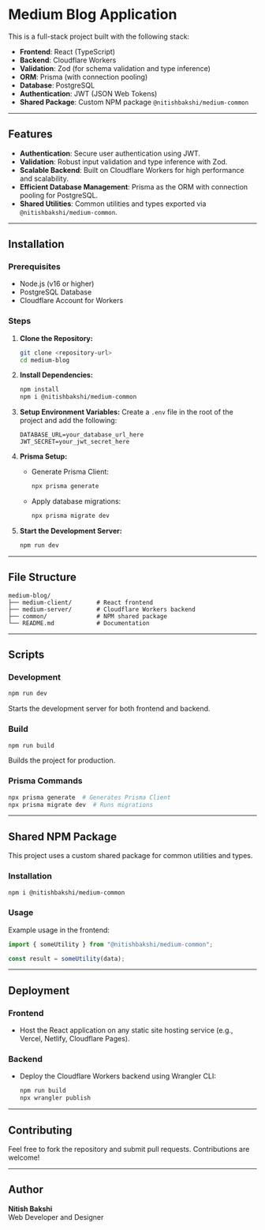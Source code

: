 # Medium Blog Application

This is a full-stack project built with the following stack:

- **Frontend**: React (TypeScript)
- **Backend**: Cloudflare Workers
- **Validation**: Zod (for schema validation and type inference)
- **ORM**: Prisma (with connection pooling)
- **Database**: PostgreSQL
- **Authentication**: JWT (JSON Web Tokens)
- **Shared Package**: Custom NPM package `@nitishbakshi/medium-common`

---

## Features

- **Authentication**: Secure user authentication using JWT.
- **Validation**: Robust input validation and type inference with Zod.
- **Scalable Backend**: Built on Cloudflare Workers for high performance and scalability.
- **Efficient Database Management**: Prisma as the ORM with connection pooling for PostgreSQL.
- **Shared Utilities**: Common utilities and types exported via `@nitishbakshi/medium-common`.

---

## Installation

### Prerequisites

- Node.js (v16 or higher)
- PostgreSQL Database
- Cloudflare Account for Workers

### Steps

1. **Clone the Repository:**

   ```bash
   git clone <repository-url>
   cd medium-blog
   ```

2. **Install Dependencies:**

   ```bash
   npm install
   npm i @nitishbakshi/medium-common
   ```

3. **Setup Environment Variables:**
   Create a `.env` file in the root of the project and add the following:

   ```env
   DATABASE_URL=your_database_url_here
   JWT_SECRET=your_jwt_secret_here
   ```

4. **Prisma Setup:**

   - Generate Prisma Client:
     ```bash
     npx prisma generate
     ```
   - Apply database migrations:
     ```bash
     npx prisma migrate dev
     ```

5. **Start the Development Server:**
   ```bash
   npm run dev
   ```

---

## File Structure

```
medium-blog/
├── medium-client/       # React frontend
├── medium-server/       # Cloudflare Workers backend
├── common/              # NPM shared package
└── README.md            # Documentation
```

---

## Scripts

### Development

```bash
npm run dev
```

Starts the development server for both frontend and backend.

### Build

```bash
npm run build
```

Builds the project for production.

### Prisma Commands

```bash
npx prisma generate  # Generates Prisma Client
npx prisma migrate dev  # Runs migrations
```

---

## Shared NPM Package

This project uses a custom shared package for common utilities and types.

### Installation

```bash
npm i @nitishbakshi/medium-common
```

### Usage

Example usage in the frontend:

```ts
import { someUtility } from "@nitishbakshi/medium-common";

const result = someUtility(data);
```

---

## Deployment

### Frontend

- Host the React application on any static site hosting service (e.g., Vercel, Netlify, Cloudflare Pages).

### Backend

- Deploy the Cloudflare Workers backend using Wrangler CLI:
  ```bash
  npm run build
  npx wrangler publish
  ```

---

## Contributing

Feel free to fork the repository and submit pull requests. Contributions are welcome!

---

## Author

**Nitish Bakshi**  
Web Developer and Designer
